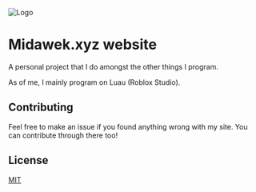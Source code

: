 ![Logo](https://raw.githubusercontent.com/Midawek/midawekpl/refs/heads/main/icon.ico)

# Midawek.xyz website

A personal project that I do amongst the other things I program.

As of me, I mainly program on Luau (Roblox Studio).
## Contributing

Feel free to make an issue if you found anything wrong with my site.
You can contribute through there too!
## License

[MIT](https://choosealicense.com/licenses/mit/)

